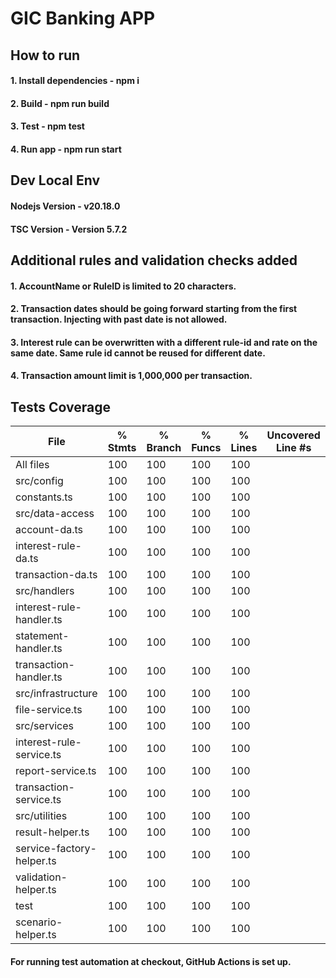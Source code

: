 # GIC Banking APP

## How to run

#### 1. Install dependencies - npm i
#### 2. Build - npm run build
#### 3. Test - npm test
#### 4. Run app - npm run start

## Dev Local Env
#### Nodejs Version - v20.18.0
#### TSC Version - Version 5.7.2

## Additional rules and validation checks added
#### 1. AccountName or RuleID is limited to 20 characters.
#### 2. Transaction dates should be going forward starting from the first transaction. Injecting with past date is not allowed.
#### 3. Interest rule can be overwritten with a different rule-id and rate on the same date. Same rule id cannot be reused for different date.
#### 4. Transaction amount limit is 1,000,000 per transaction.

## Tests Coverage

File                        | % Stmts | % Branch | % Funcs | % Lines | Uncovered Line #s
----------------------------|---------|----------|---------|---------|-------------------
All files                   |     100 |      100 |     100 |     100 |
 src/config                 |     100 |      100 |     100 |     100 |
  constants.ts              |     100 |      100 |     100 |     100 |
 src/data-access            |     100 |      100 |     100 |     100 |
  account-da.ts             |     100 |      100 |     100 |     100 |
  interest-rule-da.ts       |     100 |      100 |     100 |     100 |
  transaction-da.ts         |     100 |      100 |     100 |     100 |
 src/handlers               |     100 |      100 |     100 |     100 |
  interest-rule-handler.ts  |     100 |      100 |     100 |     100 |
  statement-handler.ts      |     100 |      100 |     100 |     100 |
  transaction-handler.ts    |     100 |      100 |     100 |     100 |
 src/infrastructure         |     100 |      100 |     100 |     100 |
  file-service.ts           |     100 |      100 |     100 |     100 |
 src/services               |     100 |      100 |     100 |     100 |
  interest-rule-service.ts  |     100 |      100 |     100 |     100 |
  report-service.ts         |     100 |      100 |     100 |     100 |
  transaction-service.ts    |     100 |      100 |     100 |     100 |
 src/utilities              |     100 |      100 |     100 |     100 |
  result-helper.ts          |     100 |      100 |     100 |     100 |
  service-factory-helper.ts |     100 |      100 |     100 |     100 |
  validation-helper.ts      |     100 |      100 |     100 |     100 |
 test                       |     100 |      100 |     100 |     100 |
  scenario-helper.ts        |     100 |      100 |     100 |     100 |

#### For running test automation at checkout, GitHub Actions is set up.